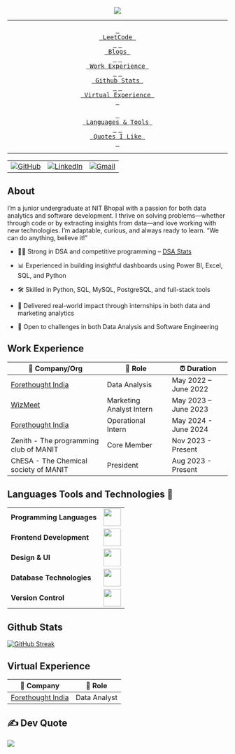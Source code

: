 

<!--
**sahilmangal2004/sahilmangal2004** is a ✨ _special_ ✨ repository because its `README.md` (this file) appears on your GitHub profile.

<!-- ----------- HEAD SECTION ------------ -->

<p align="center">
  <img src="https://readme-typing-svg.herokuapp.com?font=Fira+Code&pause=1000&color=	9B59B6&width=600&height=70&lines=Hey+There+👋,+I'm+Sahil+Mangal;A+Passionate+Software+Developer+💻;A+Curious+Data+Analyst+📊;Love+Exploring+Distributed+Systems+🌐;Building+Clean+and+Scalable+Tech+🛠️;Always+Learning+and+Solving+Problems+📚">
</p>



<div align="center">

---

<span>[<kbd> <br> LeetCode <br> </kbd>](https://leetcode.com/u/paLQ8wE6cA/)</span>
<span>[<kbd> <br> Blogs <br> </kbd>](https://medium.com/@starkarvind1)</span>
<span>[<kbd> <br> Work Experience <br> </kbd>](#work-experience)</span>
<span>[<kbd> <br> Github Stats <br> </kbd>](#Github-Stats)</span>
<span>[<kbd> <br> Virtual Experience <br> </kbd>](#virtual-experience)</span>

<span>[<kbd> <br> Languages & Tools <br> </kbd>](#languages-tools-and-technologies-)</span>
<span>[<kbd> <br> Quotes I Like <br> </kbd>](#%EF%B8%8F-dev-quote)</span>

---

<table>
  <tr>
      <td><a href="https://github.com/sahilmangal2004"><img src="https://img.shields.io/github/followers/sayannath.svg?label=GitHub&style=social" alt="GitHub"></a></td>
    <td><a href="https://leetcode.com/u/paLQ8wE6cA/"><img src="https://img.shields.io/badge/LinkedIn--_.svg?style=social&logo=linkedin" alt="LinkedIn"></a></td>
    <td><a href="mailto:sahilmangal2004@gmail.com"><img src="https://img.shields.io/badge/Gmail--_.svg?style=social&logo=gmail" alt="Gmail"></a></td>
  </tr>
</table>

</div>

## About

I’m a junior undergraduate at NIT Bhopal with a passion for both data analytics and software development. I thrive on solving problems—whether through code or by extracting insights from data—and love working with new technologies. I’m adaptable, curious, and always ready to learn.
“We can do anything, believe it!”

- 👨‍💻 Strong in DSA and competitive programming – [DSA Stats](https://codolio.com/profile/Gabru)

- 📊 Experienced in building insightful dashboards using Power BI, Excel, SQL, and Python

- 🛠️ Skilled in Python, SQL, MySQL, PostgreSQL, and full-stack tools

- 🚀 Delivered real-world impact through internships in both data and marketing analytics

- 💬 Open to challenges in both Data Analysis and Software Engineering
## Work Experience


| 🏢 Company/Org | 💼 Role | ⏰ Duration |
| --- | --- | --- |
| [Forethought India](https://www.forethought.co.in/byo) | Data Analysis | May 2022 – June 2022 |
| [WizMeet](https://getalchemystai.com/) | Marketing Analyst Intern | May 2023 – June 2023 |
| [Forethought India](https://www.forethought.co.in/byo) | Operational Intern | May 2024 - June 2024 |
| Zenith - The programming club of MANIT | Core Member | Nov 2023 - Present |
| ChESA - The Chemical society of MANIT | President | Aug 2023 - Present |

## Languages Tools and Technologies 🚀 


<table>
	<tr>
	<td><strong>Programming Languages</strong></td>
	<td><img height=40 src = "https://skillicons.dev/icons?i=cpp,py&theme=dark"></td>
</tr>
<tr>
	<td><strong>Frontend Development</strong></td>
	<td><img height=40 src = "https://skillicons.dev/icons?i=html,css,js,react,vite" ></td>
</tr>
<tr>
	<td><strong>Design & UI</strong></td>
	<td><img height=40 src = "https://skillicons.dev/icons?i=figma,notion&theme=dark"></td>
</tr>
<tr>
	<td><strong>Database Technologies</strong></td>
	<td><img height=40 src = "https://skillicons.dev/icons?i=mysql,mongodb&theme=dark"></td>
</tr>
<tr>
	<td><strong>Version Control</strong></td>
	<td><img height=40 src = "https://skillicons.dev/icons?i=git,github&theme=dark"></td>
</tr>

</table>

## Github Stats


  [![GitHub Streak](http://github-readme-streak-stats.herokuapp.com?user=sahilmangal2004)](https://git.io/streak-stats)

## Virtual Experience


| 🏢 Company | 💼 Role |
| --- | --- |
| [Forethought India](https://drive.google.com/file/d/1-iOWmy3WoEfaCEwe4Jb2d_fLG-ER4IYj/view?usp=sharing) | Data Analyst |


## ✍️ Dev Quote
![](https://i.pinimg.com/736x/e4/3b/30/e43b30464e7f8dfd8af62ab84909f436.jpg)
